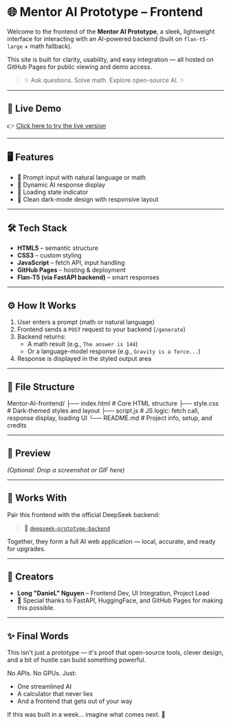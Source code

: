 # 🌐 Mentor AI Prototype – Frontend

Welcome to the frontend of the **Mentor AI Prototype**, a sleek, lightweight interface for interacting with an AI-powered backend (built on `flan-t5-large` + math fallback).

This site is built for clarity, usability, and easy integration — all hosted on GitHub Pages for public viewing and demo access.

> ✨ Ask questions. Solve math. Explore open-source AI. ✨

---

## 🚀 Live Demo

👉 [Click here to try the live version](https://xTheRealDanieL.github.io/Mentor-AI-frontend)

---

## 🖥️ Features

- 💬 Prompt input with natural language or math
- 🤖 Dynamic AI response display
- 🔄 Loading state indicator
- 🎨 Clean dark-mode design with responsive layout

---

## 🛠 Tech Stack

- **HTML5** – semantic structure
- **CSS3** – custom styling
- **JavaScript** – fetch API, input handling
- **GitHub Pages** – hosting & deployment
- **Flan-T5 (via FastAPI backend)** – smart responses

---

## ⚙️ How It Works

1. User enters a prompt (math or natural language)
2. Frontend sends a `POST` request to your backend (`/generate`)
3. Backend returns:
   - A math result (e.g., `The answer is 144`)
   - Or a language-model response (e.g., `Gravity is a force...`)
4. Response is displayed in the styled output area

---

## 📁 File Structure

Mentor-AI-frontend/
├── index.html       # Core HTML structure
├── style.css        # Dark-themed styles and layout
├── script.js        # JS logic: fetch call, response display, loading UI
└── README.md        # Project info, setup, and credits

---

## 📸 Preview

*(Optional: Drop a screenshot or GIF here)*

---

## 🤝 Works With

Pair this frontend with the official DeepSeek backend:
> 🔗 [`deepseek-prototype-backend`](https://github.com/xTheRealDanieL/Mentor-AI-backend)

Together, they form a full AI web application — local, accurate, and ready for upgrades.

---

## 👥 Creators

- **Long "DanieL" Nguyen** – Frontend Dev, UI Integration, Project Lead
- 🌟 Special thanks to FastAPI, HuggingFace, and GitHub Pages for making this possible.

---

## ✨ Final Words

This isn't just a prototype — it's proof that open-source tools, clever design, and a bit of hustle can build something powerful.

No APIs. No GPUs. Just:
- One streamlined AI
- A calculator that never lies
- And a frontend that gets out of your way

If this was built in a week... imagine what comes next. 🚀

